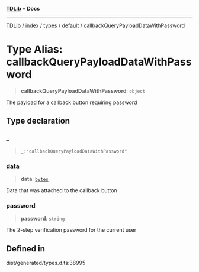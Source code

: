 [**TDLib**](../../../../../../README.md) • **Docs**

***

[TDLib](../../../../../../modules.md) / [index](../../../../../README.md) / [types](../../../README.md) / [default](../README.md) / callbackQueryPayloadDataWithPassword

# Type Alias: callbackQueryPayloadDataWithPassword

> **callbackQueryPayloadDataWithPassword**: `object`

The payload for a callback button requiring password

## Type declaration

### \_

> **\_**: `"callbackQueryPayloadDataWithPassword"`

### data

> **data**: [`bytes`](bytes-1.md)

Data that was attached to the callback button

### password

> **password**: `string`

The 2-step verification password for the current user

## Defined in

dist/generated/types.d.ts:38995
